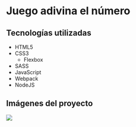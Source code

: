 # Juego adivina el número


## Tecnologías utilizadas
- HTML5
- CSS3
	- Flexbox
- SASS
- JavaScript
- Webpack
- NodeJS


## Imágenes del proyecto

![](./dise%C3%B1o/Captura%20desde%202023-01-04%2016-14-16.png)

